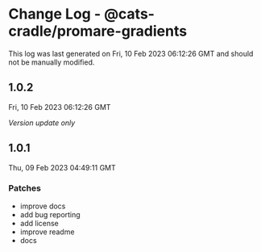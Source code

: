 # Change Log - @cats-cradle/promare-gradients

This log was last generated on Fri, 10 Feb 2023 06:12:26 GMT and should not be manually modified.

## 1.0.2
Fri, 10 Feb 2023 06:12:26 GMT

_Version update only_

## 1.0.1
Thu, 09 Feb 2023 04:49:11 GMT

### Patches

- improve docs
- add bug reporting
- add license
- improve readme
- docs

